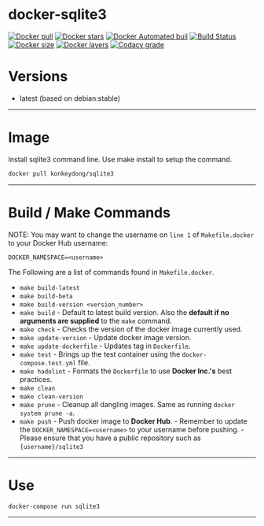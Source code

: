 # docker-sqlite3

[![Docker pull](https://img.shields.io/docker/pulls/nouchka/sqlite3)](https://hub.docker.com/r/nouchka/sqlite3/)
[![Docker stars](https://img.shields.io/docker/stars/nouchka/sqlite3)](https://hub.docker.com/r/nouchka/sqlite3/)
[![Docker Automated buil](https://img.shields.io/docker/automated/nouchka/sqlite3.svg)](https://hub.docker.com/r/nouchka/sqlite3/)
[![Build Status](https://img.shields.io/travis/nouchka/docker-sqlite3/master)](https://travis-ci.org/nouchka/docker-sqlite3)
[![Docker size](https://img.shields.io/docker/image-size/nouchka/sqlite3/latest)](https://hub.docker.com/r/nouchka/sqlite3/)
[![Docker layers](https://img.shields.io/microbadger/layers/nouchka/sqlite3/latest)](https://hub.docker.com/r/nouchka/sqlite3/)
[![Codacy grade](https://img.shields.io/codacy/grade/0ac0a25def124b6da746d4701b9687ac)](https://hub.docker.com/r/nouchka/sqlite3/)

# Versions

* latest (based on debian:stable)

---

# Image

Install sqlite3 command line.  Use make install to setup the command.

```bash
docker pull konkeydong/sqlite3
```

---

# Build / Make Commands

NOTE: You may want to change the username on `line 1` of `Makefile.docker` to your Docker Hub username:

`DOCKER_NAMESPACE=<username>`

The Following are a list of commands found in `Makefile.docker`.

* `make build-latest`
* `make build-beta`
* `make build-version <version_number>`
* `make build` - Default to latest build version. Also the **default if no arguments are supplied** to the `make` command.
* `make check` - Checks the version of the docker image currently used.
* `make update-version` - Update docker image version.
* `make update-dockerfile` - Updates tag in `Dockerfile`.
* `make test` - Brings up the test container using the `docker-compose.test.yml` file.
* `make hadolint` - Formats the `Dockerfile` to use **Docker Inc.'s** best practices.
* `make clean`
* `make clean-version`
* `make prune` - Cleanup all dangling images. Same as running `docker system prune -a`.
* `make push` - Push docker image to **Docker Hub**.
              - Remember to update the `DOCKER_NAMESPACE=<username>` to your username before pushing.
              - Please ensure that you have a public repository such as `{username}/sqlite3`

---

# Use


```bash
docker-compose run sqlite3
```

---

